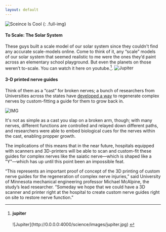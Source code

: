 ```yaml
---
layout: default
---
```


![Sceince Is Cool](cool.png)
{: .full-img}

#### To Scale: The Solar System
These guys built a scale model of our solar system since they couldn't find any accurate scale-models online. Come to think of it, any “scale” models of our solar system that seemed realistic to me were the ones they’d paint across an elementary school playground. But even the planets on those weren’t to-scale. You can watch it here on youtube.[^1].
![Jupiter](http://0.0.0.0:4000/science/images/jupiter.jpg)

[^1]: <h4> jupiter</h4> ![Jupiter](http://0.0.0.0:4000/science/images/jupiter.jpg)

#### 3-D printed nerve guides
Think of them as a “cast” for broken nerves; a bunch of researchers from Universities across the states have [developed a way](http://onlinelibrary.wiley.com/doi/10.1002/adfm.201501760/abstract) to regenerate complex nerves by custom-fitting a guide for them to grow back in.

![IMG]()

It's not as simple as a cast you slap on a broken arm, though; with many nerves, different functions are controlled and relayed down different paths, and researchers were able to embed biological cues for the nerves within the cast, enabling propper growth.

The implications of this means that in the near future, hospitals equipped with scanners and 3D-printers will be able to scan and custom-fit these guides for complex nerves like the saiatic nerve—which is shaped like a "Y"—which has up until this point been an impossible feat.

“This represents an important proof of concept of the 3D printing of custom nerve guides for the regeneration of complex nerve injuries,” said University of Minnesota mechanical engineering professor Michael McAlpine, the study’s lead researcher. “Someday we hope that we could have a 3D scanner and printer right at the hospital to create custom nerve guides right on site to restore nerve function.”